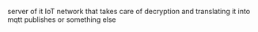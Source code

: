 server of it IoT network that takes care of decryption and translating it into mqtt publishes or something else
